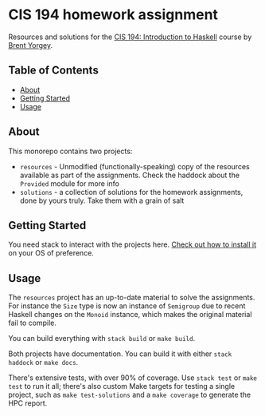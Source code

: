 # CIS 194 homework assignment

Resources and solutions for the [CIS 194: Introduction to Haskell](https://www.cis.upenn.edu/~cis1940/spring13/) course by [Brent Yorgey](http://www.cis.upenn.edu/~byorgey/).

## Table of Contents

- [About](#about)
- [Getting Started](#getting-started)
- [Usage](#usage)

## About

This monorepo contains two projects:

- `resources` - Unmodified (functionally-speaking) copy of the resources available as part of the assignments. Check the haddock about the `Provided` module for more info
- `solutions` - a collection of solutions for the homework assignments, done by yours truly. Take them with a grain of salt

## Getting Started

You need stack to interact with the projects here. [Check out how to install it](https://docs.haskellstack.org/en/stable/#how-to-install-stack) on your OS of preference.

## Usage

The `resources` project has an up-to-date material to solve the assignments. For instance the `Size` type is now an instance of `Semigroup` due to recent Haskell changes on the `Monoid` instance, which makes the original material fail to compile.

You can build everything with `stack build` or `make build`.

Both projects have documentation. You can build it with either `stack haddock` or `make docs`.

There's extensive tests, with over 90% of coverage. Use `stack test` or `make test` to run it all; there's also custom Make targets for testing a single project, such as `make test-solutions` and a `make coverage` to generate the HPC report.
